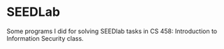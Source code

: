 # SEEDLab
Some programs I did for solving SEEDlab tasks in CS 458: Introduction to Information Security 
class.
